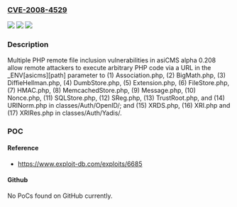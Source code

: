 ### [CVE-2008-4529](https://cve.mitre.org/cgi-bin/cvename.cgi?name=CVE-2008-4529)
![](https://img.shields.io/static/v1?label=Product&message=n%2Fa&color=blue)
![](https://img.shields.io/static/v1?label=Version&message=n%2Fa&color=blue)
![](https://img.shields.io/static/v1?label=Vulnerability&message=n%2Fa&color=brighgreen)

### Description

Multiple PHP remote file inclusion vulnerabilities in asiCMS alpha 0.208 allow remote attackers to execute arbitrary PHP code via a URL in the _ENV[asicms][path] parameter to (1) Association.php, (2) BigMath.php, (3) DiffieHellman.php, (4) DumbStore.php, (5) Extension.php, (6) FileStore.php, (7) HMAC.php, (8) MemcachedStore.php, (9) Message.php, (10) Nonce.php, (11) SQLStore.php, (12) SReg.php, (13) TrustRoot.php, and (14) URINorm.php in classes/Auth/OpenID/; and (15) XRDS.php, (16) XRI.php and (17) XRIRes.php in classes/Auth/Yadis/.

### POC

#### Reference
- https://www.exploit-db.com/exploits/6685

#### Github
No PoCs found on GitHub currently.

